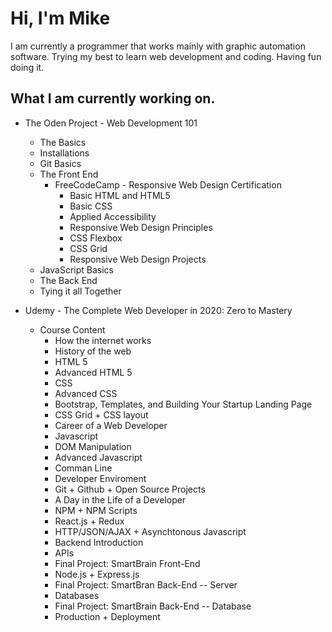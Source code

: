 # Hi, I'm Mike

I am currently a programmer that works mainly with graphic automation software. Trying my best to learn web development and coding. Having fun doing it.

## What I am currently working on.
* The Oden Project - Web Development 101
  * The Basics
  * Installations
  * Git Basics
  * The Front End
    * FreeCodeCamp - Responsive Web Design Certification
      * Basic HTML and HTML5
      * Basic CSS
      * Applied Accessibility
      * Responsive Web Design Principles
      * CSS Flexbox
      * CSS Grid
      * Responsive Web Design Projects
   * JavaScript Basics
   * The Back End
   * Tying it all Together
  
* Udemy - The Complete Web Developer in 2020: Zero to Mastery
  * Course Content
    * How the internet works
    * History of the web
    * HTML 5
    * Advanced HTML 5
    * CSS
    * Advanced CSS
    * Bootstrap, Templates, and Building Your Startup Landing Page
    * CSS Grid + CSS layout
    * Career of a Web Developer
    * Javascript
    * DOM Manipulation
    * Advanced Javascript
    * Comman Line
    * Developer Enviroment
    * Git + Github + Open Source Projects
    * A Day in the Life of a Developer
    * NPM + NPM Scripts
    * React.js + Redux
    * HTTP/JSON/AJAX + Asynchtonous Javascript
    * Backend Introduction
    * APIs
    * Final Project: SmartBrain Front-End
    * Node.js + Express.js
    * Final Project: SmartBran Back-End -- Server
    * Databases
    * Final Project: SmartBrain Back-End -- Database
    * Production + Deployment
